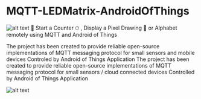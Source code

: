# MQTT-LEDMatrix-AndroidOfThings<br/>
![alt text](https://raw.githubusercontent.com/Helloessam/MQTT-LEDMatrix-AndroidOfThings/master/quote%20matrix%20.png?token=ALYPI465RM235YAYXLV7LKS775X5E)
📡 Start a Counter ⏱ , Display a Pixel Drawing 👾 or Alphabet remotely using  MQTT  and Android of Things<br/>

The project has been created to provide reliable open-source implementations of MQTT messaging protocol for small sensors and mobile devices Controled by Android of Things Application
The project has been created to provide reliable open-source implementations of MQTT messaging protocol for small sensors / cloud connected devices Controlled by Android of Things Application



![alt text](https://raw.githubusercontent.com/Helloessam/MQTT-LEDMatrix-AndroidOfThings/master/Diagram%20.jpeg?token=ALYPI47EOK2F5565SU2RFWK775T3C)
